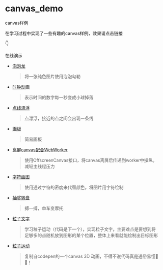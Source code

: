 # canvas_demo
canvas样例

在学习过程中实现了一些有趣的canvas样例，效果请点击链接

👇

在线演示
- [泡泡龙](https://kaogansang.github.io/canvas_demo/泡泡龙)
  >将一张纯色图片使用泡泡勾勒
- [时钟动画](https://kaogansang.github.io/canvas_demo/时钟动画)
  >表示时间的数字每一秒变成小球掉落
- [点线漂浮](https://kaogansang.github.io/canvas_demo/点线漂浮)
  >点漂浮，接近的点之间会出现一条线
- [画板](https://kaogansang.github.io/canvas_demo/画板)
  >简易画板
- [离屏canvas配合WebWorker](https://kaogansang.github.io/canvas_demo/离线canvas+worker)
  >使用OffscreenCanvas接口，将canvas离屏后传递到worker中操纵，减轻主线程压力
- [字符画图](https://kaogansang.github.io/canvas_demo/字符画图)
  >使用通过字符的密度来代替颜色，将图片用字符绘制
- [抽奖转盘](https://kaogansang.github.io/canvas_demo/抽奖转盘)
  >搏一搏，单车变摩托
- [粒子文字](https://kaogansang.github.io/canvas_demo/粒子文字)
  >学习粒子运动（代码是下一个），实现粒子文字，主要难点是要想到将足够多的点随机放到图形的某个位置，整体上来看就能绘制出目标图形
- [粒子运动](https://kaogansang.github.io/canvas_demo/粒子运动)
  >复制自codepen的一个canvas 3D 动画，不得不说代码真是通俗易懂🐂🍺！
